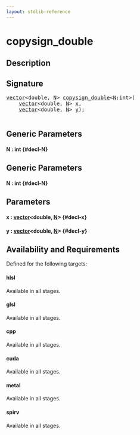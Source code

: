 ```yaml
---
layout: stdlib-reference
---
```


# copysign\_double

## Description





## Signature 

<pre>
<a href="/stdlib-reference/types/vector/index">vector</a>&lt;<span class="code_keyword">double</span>, <a href="/stdlib-reference/global-decls/copysign_double#decl-N" class="code_var">N</a>&gt; <a href="/stdlib-reference/global-decls/copysign_double">copysign_double</a>&lt;<a href="/stdlib-reference/global-decls/copysign_double#decl-N" class="code_var">N</a>:<span class="code_keyword">int</span>&gt;(
    <a href="/stdlib-reference/types/vector/index">vector</a>&lt;<span class="code_keyword">double</span>, <a href="/stdlib-reference/global-decls/copysign_double#decl-N" class="code_var">N</a>&gt; <a href="/stdlib-reference/global-decls/copysign_double#decl-x" class="code_param">x</a>,
    <a href="/stdlib-reference/types/vector/index">vector</a>&lt;<span class="code_keyword">double</span>, <a href="/stdlib-reference/global-decls/copysign_double#decl-N" class="code_var">N</a>&gt; <a href="/stdlib-reference/global-decls/copysign_double#decl-y" class="code_param">y</a>);

</pre>

## Generic Parameters

#### N  : int {#decl-N}

## Generic Parameters

#### N  : int {#decl-N}

## Parameters

#### x  : [vector](/stdlib-reference/types/vector/index)\<double, [N](/stdlib-reference/types/vector/index#decl-N)\> {#decl-x}
#### y  : [vector](/stdlib-reference/types/vector/index)\<double, [N](/stdlib-reference/types/vector/index#decl-N)\> {#decl-y}

## Availability and Requirements

Defined for the following targets:

#### hlsl
Available in all stages.

#### glsl
Available in all stages.

#### cpp
Available in all stages.

#### cuda
Available in all stages.

#### metal
Available in all stages.

#### spirv
Available in all stages.



